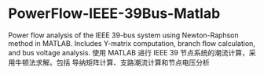 # PowerFlow-IEEE-39Bus-Matlab
Power flow analysis of the IEEE 39-bus system using Newton-Raphson method in MATLAB. Includes Y-matrix computation, branch flow calculation, and bus voltage analysis. 使用 MATLAB 进行 IEEE 39 节点系统的潮流计算，采用牛顿法求解。包括 导纳矩阵计算、支路潮流计算和节点电压分析
